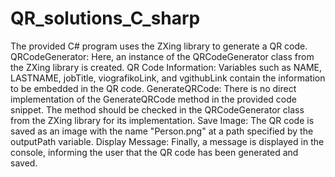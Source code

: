 # QR_solutions_C_sharp
 The provided C# program uses the ZXing library to generate a QR code.
QRCodeGenerator: Here, an instance of the QRCodeGenerator class from the ZXing library is created.
QR Code Information: Variables such as NAME, LASTNAME, jobTitle, viografikoLink, and vgithubLink contain the information to be embedded in the QR code.
GenerateQRCode: There is no direct implementation of the GenerateQRCode method in the provided code snippet. The method should be checked in the QRCodeGenerator class from the ZXing library for its implementation.
Save Image: The QR code is saved as an image with the name "Person.png" at a path specified by the outputPath variable.
Display Message: Finally, a message is displayed in the console, informing the user that the QR code has been generated and saved.
